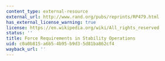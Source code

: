 ```yaml
---
content_type: external-resource
external_url: http://www.rand.org/pubs/reprints/RP479.html
has_external_license_warning: true
license: https://en.wikipedia.org/wiki/All_rights_reserved
status: ''
title: Force Requirements in Stability Operations
uid: c0a0b815-a6b5-4b95-b9d3-5d81ba862cf4
wayback_url: ''
---
```

